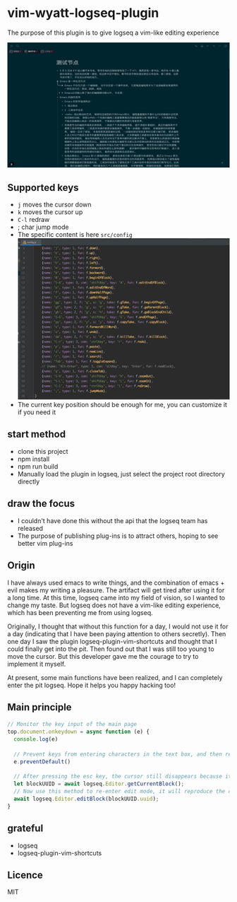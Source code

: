 # vim-wyatt-logseq-plugin
The purpose of this plugin is to give logseq a vim-like editing experience

![Function Show](./public/demo.gif "happy hacking")
## Supported keys
- `j` moves the cursor down
- `k` moves the cursor up
- `C-l` redraw
- ; char jump mode
- The specific content is here `src/config`
  ![config](./public/config.jpg "happy hacking")
- The current key position should be enough for me, you can customize it if you need it
## start method
- clone this project
- npm install
- npm run build
- Manually load the plugin in logseq, just select the project root directory directly

## draw the focus
- I couldn't have done this without the api that the logseq team has released
- The purpose of publishing plug-ins is to attract others, hoping to see better vim plug-ins

## Origin
I have always used emacs to write things, and the combination of emacs + evil makes my writing a pleasure. The artifact will get tired after using it for a long time. At this time, logseq came into my field of vision, so I wanted to change my taste.
But logseq does not have a vim-like editing experience, which has been preventing me from using logseq.

Originally, I thought that without this function for a day, I would not use it for a day (indicating that I have been paying attention to others secretly). Then one day I saw the plugin logseq-plugin-vim-shortcuts and thought that I could finally get into the pit.
Then found out that I was still too young to move the cursor. But this developer gave me the courage to try to implement it myself.

At present, some main functions have been realized, and I can completely enter the pit logseq. Hope it helps you happy hacking too!

## Main principle
````js
// Monitor the key input of the main page
top.document.onkeydown = async function (e) {
  console.log(e)

  // Prevent keys from entering characters in the text box, and then recognize them as commands
  e.preventDefault()

  // After pressing the esc key, the cursor still disappears because it is not intercepted
  let blockUUID = await logseq.Editor.getCurrentBlock();
  // Now use this method to re-enter edit mode, it will reproduce the cursor
  await logseq.Editor.editBlock(blockUUID.uuid);
}
````

## grateful
- logseq
- logseq-plugin-vim-shortcuts

## Licence
MIT
